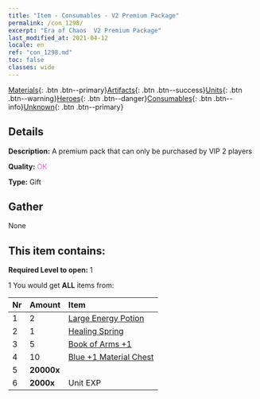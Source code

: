 ```yaml
---
title: "Item - Consumables - V2 Premium Package"
permalink: /con_1298/
excerpt: "Era of Chaos  V2 Premium Package"
last_modified_at: 2021-04-12
locale: en
ref: "con_1298.md"
toc: false
classes: wide
---
```

 [Materials](/){: .btn .btn--primary}[Artifacts](/Artifacts/){: .btn .btn--success}[Units](/Units/){: .btn .btn--warning}[Heroes](/Heroes/){: .btn .btn--danger}[Consumables](/Consumables/){: .btn .btn--info}[Unknown](/Unknown/){: .btn .btn--primary}

## Details
 **Description:** A premium pack that can only be purchased by VIP 2 players

 **Quality:** <span style="color: #DA70D6">OK</span>

 **Type:** Gift

## Gather

  None

## This item contains:

 **Required Level to open:** 1

 1 You would get **ALL** items  from:

  | Nr | Amount |     Item    |
  |:---|:-------|:------------|
  | 1 | 2 | [Large Energy Potion](/Items/con_706/) | 
  | 2 | 1 | [Healing Spring](/Items/con_1333/) | 
  | 3 | 5 | [Book of Arms +1](/Items/mat_25/) | 
  | 4 | 10 | [Blue +1 Material Chest](/Items/con_1257/) | 
  | 5 |  **20000x** | <i class="fas fa-coins"/> |  | 
  | 6 |  **2000x** | Unit EXP |  | 

